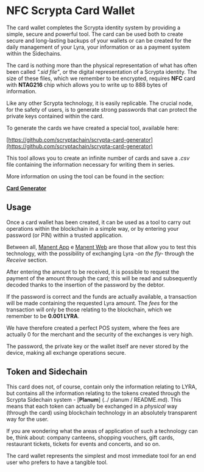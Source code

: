 # NFC Scrypta Card Wallet 

The card wallet completes the Scrypta identity system by providing a simple, secure and powerful tool. The card can be used both to create secure and long-lasting backups of your wallets or can be created for the daily management of your Lyra, your information or as a payment system within the Sidechains.

The card is nothing more than the physical representation of what has often been called *".sid file"*, or the digital representation of a Scrypta identity. The size of these files, which we remember to be encrypted, requires **NFC** card with **NTAG216** chip which allows you to write up to 888 bytes of information.

Like any other Scrypta technology, it is easily replicable. The crucial node, for the safety of users, is to generate strong passwords that can protect the private keys contained within the card.

To generate the cards we have created a special tool, available here:

[https://github.com/scryptachain/scrypta-card-generator](https://github.com/scryptachain/scrypta-card-generator)

This tool allows you to create an infinite number of cards and save a *.csv* file containing the information necessary for writing them in series.

More information on using the tool can be found in the section:

[**Card Generator**](../utilities/card-generator.md)

## Usage

Once a card wallet has been created, it can be used as a tool to carry out operations within the blockchain in a simple way, or by entering your password (or PIN) within a trusted application.

Between all, [Manent App](../dapps/manent-app.md) e [Manent Web](../dapps/manent-web.md) are those that allow you to test this technology, with the possibility of exchanging Lyra *-on the fly-* through the *Receive* section.

After entering the amount to be received, it is possible to request the payment of the amount through the card; this will be read and subsequently decoded thanks to the insertion of the password by the debtor.

If the password is correct and the funds are actually available, a transaction will be made containing the requested Lyra amount. The *fees* for the transaction will only be those relating to the blockchain, which we remember to be **0.001 LYRA**.

We have therefore created a perfect POS system, where the fees are actually 0 for the merchant and the security of the exchanges is very high.

The password, the private key or the wallet itself are never stored by the device, making all exchange operations secure.

## Token and Sidechain

This card does not, of course, contain only the information relating to LYRA, but contains all the information relating to the tokens created through the Scrypta Sidechain system - [**Planum**] (../ planum / README.md). This means that each token can actually be exchanged in a *physical* way (through the card) using blockchain technology in an absolutely transparent way for the user.

If you are wondering what the areas of application of such a technology can be, think about: company canteens, shopping vouchers, gift cards, restaurant tickets, tickets for events and concerts, and so on.

The card wallet represents the simplest and most immediate tool for an end user who prefers to have a tangible tool.